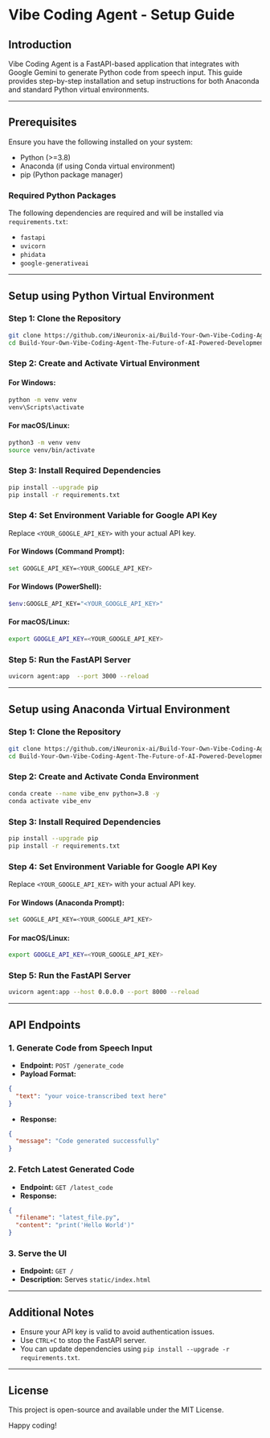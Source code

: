 # Vibe Coding Agent - Setup Guide

## Introduction
Vibe Coding Agent is a FastAPI-based application that integrates with Google Gemini to generate Python code from speech input. This guide provides step-by-step installation and setup instructions for both Anaconda and standard Python virtual environments.

---

## Prerequisites
Ensure you have the following installed on your system:

- Python (>=3.8)
- Anaconda (if using Conda virtual environment)
- pip (Python package manager)

### Required Python Packages
The following dependencies are required and will be installed via `requirements.txt`:
- `fastapi`
- `uvicorn`
- `phidata`
- `google-generativeai`

---

## Setup using Python Virtual Environment

### Step 1: Clone the Repository
```sh
git clone https://github.com/iNeuronix-ai/Build-Your-Own-Vibe-Coding-Agent-The-Future-of-AI-Powered-Development-.git
cd Build-Your-Own-Vibe-Coding-Agent-The-Future-of-AI-Powered-Development-/
```

### Step 2: Create and Activate Virtual Environment
#### For Windows:
```sh
python -m venv venv
venv\Scripts\activate
```

#### For macOS/Linux:
```sh
python3 -m venv venv
source venv/bin/activate
```

### Step 3: Install Required Dependencies
```sh
pip install --upgrade pip
pip install -r requirements.txt
```

### Step 4: Set Environment Variable for Google API Key
Replace `<YOUR_GOOGLE_API_KEY>` with your actual API key.

#### For Windows (Command Prompt):
```sh
set GOOGLE_API_KEY=<YOUR_GOOGLE_API_KEY>
```

#### For Windows (PowerShell):
```sh
$env:GOOGLE_API_KEY="<YOUR_GOOGLE_API_KEY>"
```

#### For macOS/Linux:
```sh
export GOOGLE_API_KEY=<YOUR_GOOGLE_API_KEY>
```

### Step 5: Run the FastAPI Server
```sh
uvicorn agent:app  --port 3000 --reload
```

---

## Setup using Anaconda Virtual Environment

### Step 1: Clone the Repository
```sh
git clone https://github.com/iNeuronix-ai/Build-Your-Own-Vibe-Coding-Agent-The-Future-of-AI-Powered-Development-.git
cd Build-Your-Own-Vibe-Coding-Agent-The-Future-of-AI-Powered-Development-/
```

### Step 2: Create and Activate Conda Environment
```sh
conda create --name vibe_env python=3.8 -y
conda activate vibe_env
```

### Step 3: Install Required Dependencies
```sh
pip install --upgrade pip
pip install -r requirements.txt
```

### Step 4: Set Environment Variable for Google API Key
Replace `<YOUR_GOOGLE_API_KEY>` with your actual API key.

#### For Windows (Anaconda Prompt):
```sh
set GOOGLE_API_KEY=<YOUR_GOOGLE_API_KEY>
```

#### For macOS/Linux:
```sh
export GOOGLE_API_KEY=<YOUR_GOOGLE_API_KEY>
```

### Step 5: Run the FastAPI Server
```sh
uvicorn agent:app --host 0.0.0.0 --port 8000 --reload
```

---

## API Endpoints
### 1. Generate Code from Speech Input
- **Endpoint:** `POST /generate_code`
- **Payload Format:**
```json
{
  "text": "your voice-transcribed text here"
}
```
- **Response:**
```json
{
  "message": "Code generated successfully"
}
```

### 2. Fetch Latest Generated Code
- **Endpoint:** `GET /latest_code`
- **Response:**
```json
{
  "filename": "latest_file.py",
  "content": "print('Hello World')"
}
```

### 3. Serve the UI
- **Endpoint:** `GET /`
- **Description:** Serves `static/index.html`

---

## Additional Notes
- Ensure your API key is valid to avoid authentication issues.
- Use `CTRL+C` to stop the FastAPI server.
- You can update dependencies using `pip install --upgrade -r requirements.txt`.

---

## License
This project is open-source and available under the MIT License.

Happy coding!

